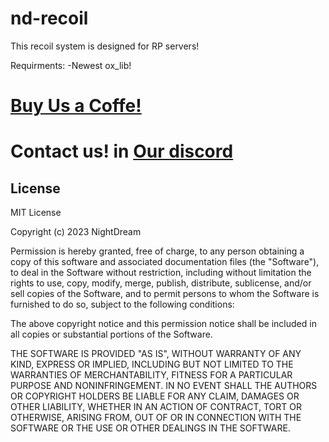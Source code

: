 # nd-recoil
This recoil system is designed for RP servers!


Requirments:
-Newest ox_lib!

# [Buy Us a Coffe!](https://nightdream.tebex.io/package/5774667)
# Contact us! in [Our discord](https://discord.gg/P9UZuXNrGX)

## License
MIT License

Copyright (c) 2023 NightDream

Permission is hereby granted, free of charge, to any person obtaining a copy of this software and associated documentation files (the "Software"), to deal in the Software without restriction, including without limitation the rights to use, copy, modify, merge, publish, distribute, sublicense, and/or sell copies of the Software, and to permit persons to whom the Software is furnished to do so, subject to the following conditions:

The above copyright notice and this permission notice shall be included in all copies or substantial portions of the Software.

THE SOFTWARE IS PROVIDED "AS IS", WITHOUT WARRANTY OF ANY KIND, EXPRESS OR IMPLIED, INCLUDING BUT NOT LIMITED TO THE WARRANTIES OF MERCHANTABILITY, FITNESS FOR A PARTICULAR PURPOSE AND NONINFRINGEMENT. IN NO EVENT SHALL THE AUTHORS OR COPYRIGHT HOLDERS BE LIABLE FOR ANY CLAIM, DAMAGES OR OTHER LIABILITY, WHETHER IN AN ACTION OF CONTRACT, TORT OR OTHERWISE, ARISING FROM, OUT OF OR IN CONNECTION WITH THE SOFTWARE OR THE USE OR OTHER DEALINGS IN THE SOFTWARE.
